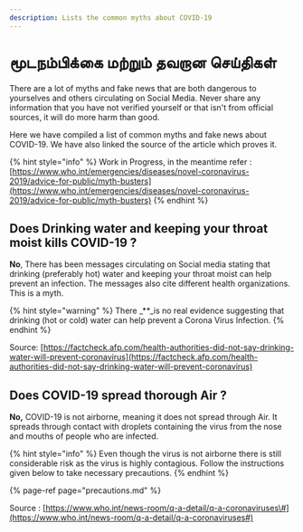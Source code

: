 ```yaml
---
description: Lists the common myths about COVID-19
---
```


# மூடநம்பிக்கை  மற்றும் தவறான செய்திகள் 

There are a lot of myths and fake news that are both dangerous to yourselves and others circulating on Social Media. Never share any information that you have not verified yourself or that isn't from official sources, it will do more harm than good.

Here we have compiled a list of common myths and fake news about COVID-19. We have also linked the source of the article which proves it.

{% hint style="info" %}
Work in Progress, in the meantime refer : [https://www.who.int/emergencies/diseases/novel-coronavirus-2019/advice-for-public/myth-busters](https://www.who.int/emergencies/diseases/novel-coronavirus-2019/advice-for-public/myth-busters)
{% endhint %}

## Does Drinking water and keeping your throat moist kills COVID-19 ?

**No**, There has been messages circulating on Social media stating that drinking \(preferably hot\) water and keeping your throat moist can help prevent an infection. The messages also cite different health organizations. This is a myth.

{% hint style="warning" %}
There \_\*\*\_is no real evidence suggesting that drinking \(hot or cold\) water can help prevent a Corona Virus Infection.
{% endhint %}

Source: [https://factcheck.afp.com/health-authorities-did-not-say-drinking-water-will-prevent-coronavirus](https://factcheck.afp.com/health-authorities-did-not-say-drinking-water-will-prevent-coronavirus)

## Does COVID-19 spread thorough Air ?

**No,** COVID-19 is not airborne, meaning it does not spread through Air. It spreads through contact with droplets containing the virus from the nose and mouths of people who are infected.

{% hint style="info" %}
Even though the virus is not airborne there is still considerable risk as the virus is highly contagious. Follow the instructions given below to take necessary precautions.
{% endhint %}

{% page-ref page="precautions.md" %}

Source : [https://www.who.int/news-room/q-a-detail/q-a-coronaviruses\#](https://www.who.int/news-room/q-a-detail/q-a-coronaviruses#)

